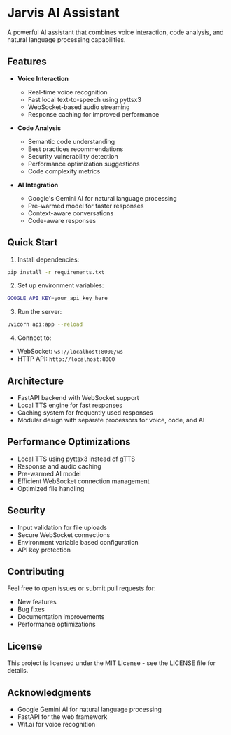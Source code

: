 # Jarvis AI Assistant

A powerful AI assistant that combines voice interaction, code analysis, and natural language processing capabilities.

## Features

- **Voice Interaction**
  - Real-time voice recognition
  - Fast local text-to-speech using pyttsx3
  - WebSocket-based audio streaming
  - Response caching for improved performance

- **Code Analysis**
  - Semantic code understanding
  - Best practices recommendations
  - Security vulnerability detection
  - Performance optimization suggestions
  - Code complexity metrics

- **AI Integration**
  - Google's Gemini AI for natural language processing
  - Pre-warmed model for faster responses
  - Context-aware conversations
  - Code-aware responses

## Quick Start

1. Install dependencies:
```bash
pip install -r requirements.txt
```

2. Set up environment variables:
```bash
GOOGLE_API_KEY=your_api_key_here
```

3. Run the server:
```bash
uvicorn api:app --reload
```

4. Connect to:
- WebSocket: `ws://localhost:8000/ws`
- HTTP API: `http://localhost:8000`

## Architecture

- FastAPI backend with WebSocket support
- Local TTS engine for fast responses
- Caching system for frequently used responses
- Modular design with separate processors for voice, code, and AI

## Performance Optimizations

- Local TTS using pyttsx3 instead of gTTS
- Response and audio caching
- Pre-warmed AI model
- Efficient WebSocket connection management
- Optimized file handling

## Security

- Input validation for file uploads
- Secure WebSocket connections
- Environment variable based configuration
- API key protection

## Contributing

Feel free to open issues or submit pull requests for:
- New features
- Bug fixes
- Documentation improvements
- Performance optimizations

## License

This project is licensed under the MIT License - see the LICENSE file for details.

## Acknowledgments

- Google Gemini AI for natural language processing
- FastAPI for the web framework
- Wit.ai for voice recognition
